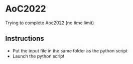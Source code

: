 # AoC2022
Trying to complete Aoc2022 (no time limit)

## Instructions
- Put the input file in the same folder as the python script
- Launch the python script
